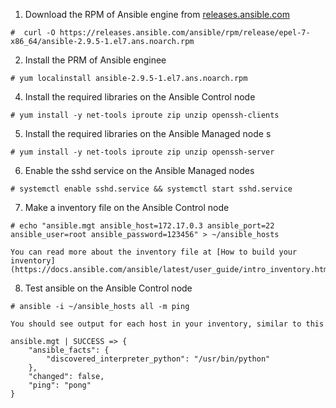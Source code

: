 1. Download the RPM of Ansible engine from [releases.ansible.com](https://releases.ansible.com/ansible/rpm/release/epel-7-x86_64/)
```
#  curl -O https://releases.ansible.com/ansible/rpm/release/epel-7-x86_64/ansible-2.9.5-1.el7.ans.noarch.rpm
```

2. Install the PRM of Ansible enginee
```
# yum localinstall ansible-2.9.5-1.el7.ans.noarch.rpm
```

4. Install the required libraries on the Ansible Control node
```
# yum install -y net-tools iproute zip unzip openssh-clients
```

5. Install the required libraries on the Ansible Managed node s
```
# yum install -y net-tools iproute zip unzip openssh-server
```

6. Enable the sshd service on the Ansible Managed nodes
```
# systemctl enable sshd.service && systemctl start sshd.service
```

7. Make a inventory file on the Ansible Control node
```
# echo "ansible.mgt ansible_host=172.17.0.3 ansible_port=22 ansible_user=root ansible_password=123456" > ~/ansible_hosts
```
    You can read more about the inventory file at [How to build your inventory](https://docs.ansible.com/ansible/latest/user_guide/intro_inventory.html#inventory)

8. Test ansible on the Ansible Control node
```
# ansible -i ~/ansible_hosts all -m ping 
```
    You should see output for each host in your inventory, similar to this

    ansible.mgt | SUCCESS => {
        "ansible_facts": {
            "discovered_interpreter_python": "/usr/bin/python"
        },
        "changed": false,
        "ping": "pong"
    }

